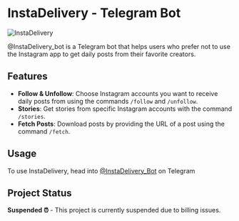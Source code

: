 # InstaDelivery - Telegram Bot

![InstaDelivery]("./images/InstaDelivery.jpg")

@InstaDelivery_bot is a Telegram bot that helps users who prefer not to use the Instagram app to get daily posts from their favorite creators.

## Features

- **Follow & Unfollow**: Choose Instagram accounts you want to receive daily posts from using the commands `/follow` and `/unfollow`.
- **Stories**: Get stories from specific Instagram accounts with the command `/stories`.
- **Fetch Posts**: Download posts by providing the URL of a post using the command `/fetch`.

## Usage

To use InstaDelivery, head into [@InstaDelivery_Bot](https://t.me/InstaDelivery_Bot) on Telegram

## Project Status

**Suspended ⏰** - This project is currently suspended due to billing issues.
